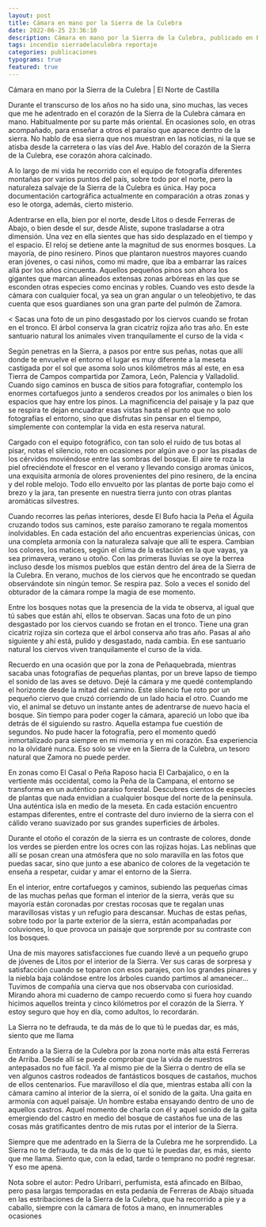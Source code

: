 ```yaml
---
layout: post
title: Cámara en mano por la Sierra de la Culebra
date: 2022-06-25 23:36:10
description: Cámara en mano por la Sierra de la Culebra, publicado en El norte de Castilla
tags: incendio sierradelaculebra reportaje
categories: publicaciones
typograms: true
featured: true
---
```



Cámara en mano por la Sierra de la Culebra | El Norte de Castilla 

Durante el transcurso de los años no ha sido una, sino muchas, las veces  que me he adentrado en el corazón de la Sierra de la Culebra cámara en mano. Habitualmente por su parte más oriental. En ocasiones solo, en otras
acompañado, para enseñar a otros el paraíso que aparece dentro de la sierra. No hablo de esa sierra que nos muestran en las noticias, ni la que se atisba desde la carretera o las vías del Ave. Hablo del corazón de la Sierra de la Culebra, ese corazón ahora calcinado.

A lo largo de mi vida he recorrido con el equipo de fotografía diferentes montañas por varios puntos del país, sobre todo por el norte, pero la naturaleza salvaje de la Sierra de la Culebra es única. Hay poca documentación cartográfica actualmente en comparación a otras zonas y eso le otorga, además, cierto misterio.

Adentrarse en ella, bien por el norte, desde Litos o desde Ferreras de Abajo, o bien desde el sur, desde Aliste, supone trasladarse a otra dimensión. Una vez en ella sientes que has sido desplazado en el tiempo y el espacio. El reloj se detiene ante la magnitud de sus enormes bosques. La mayoría, de pino resinero. Pinos que plantaron nuestros mayores cuando eran jóvenes, o casi niños, como mi madre, que iba a embarrar las raíces allá por los años cincuenta. Aquellos pequeños pinos son ahora los gigantes que marcan alineados extensas zonas arbóreas en las que se esconden otras especies como encinas y robles. Cuando ves esto desde la cámara con cualquier focal, ya sea un gran angular o un teleobjetivo, te das cuenta que esos guardianes son una gran parte del pulmón de Zamora.

<
Sacas una foto de un pino desgastado por los ciervos
cuando se frotan en el tronco. El árbol conserva la gran
cicatriz rojiza año tras año. En este santuario natural los
animales viven tranquilamente el curso de la vida
<

Según penetras en la Sierra, a pasos por entre sus peñas, notas que allí donde te envuelve el entorno el lugar es muy diferente a la meseta castigada por el sol que asoma solo unos kilómetros más al este, en esa Tierra de Campos compartida por Zamora, León, Palencia y Valladolid. Cuando sigo caminos en busca de sitios para fotografiar, contemplo los enormes cortafuegos junto a senderos creados por los animales o bien los espacios que hay entre los pinos. La magnificencia del paisaje y la paz que se respira te dejan encuadrar esas vistas hasta el punto que no solo fotografías el entorno, sino que disfrutas sin pensar en el tiempo, simplemente con contemplar la vida en esta reserva natural.

Cargado con el equipo fotográfico, con tan solo el ruido de tus botas al pisar, notas el silencio, roto en ocasiones por algún ave o por las pisadas de los cérvidos moviéndose entre las sombras del bosque. El aire te roza la piel ofreciéndote el frescor en el verano y llevando consigo aromas únicos, una exquisita armonía de olores provenientes del pino resinero, de la encina y del roble melojo. Todo ello envuelto por las plantas de porte bajo como el brezo y la jara, tan presente en nuestra tierra junto con otras plantas aromáticas silvestres.

Cuando recorres las peñas interiores, desde El Bufo hacia la Peña el Águila cruzando todos sus caminos, este paraíso zamorano te regala momentos inolvidables. En cada estación del año encuentras experiencias únicas, con una completa armonía con la naturaleza salvaje que allí te espera. Cambian los colores, los matices, según el clima de la estación en la que vayas, ya sea primavera, verano u otoño. Con las primeras lluvias se oye la berrea incluso desde los mismos pueblos que están dentro del área de la Sierra de la Culebra. En verano, muchos de los ciervos que he encontrado se quedan observándote sin ningún temor. Se respira paz. Solo a veces el sonido del obturador de la cámara rompe la magia de ese momento.

Entre los bosques notas que la presencia de la vida te observa, al igual que tú sabes que están ahí, ellos te observan. Sacas una foto de un pino desgastado por los ciervos cuando se frotan en el tronco. Tiene una gran cicatriz rojiza sin corteza que el árbol conserva año tras año. Pasas al año siguiente y ahí está, pulido y desgastado, nada cambia. En ese santuario natural los ciervos viven tranquilamente el curso de la vida.

Recuerdo en una ocasión que por la zona de Peñaquebrada, mientras sacaba unas fotografías de pequeñas plantas, por un breve lapso de tiempo el sonido de las aves se detuvo. Dejé la cámara y me quedé contemplando el horizonte desde la mitad del camino. Este silencio fue roto por un pequeño ciervo que cruzó corriendo de un lado hacia el otro.
Cuando me vio, el animal se detuvo un instante antes de adentrarse de nuevo hacia el bosque. Sin tiempo para poder coger la cámara, apareció un lobo que iba detrás de él siguiendo su rastro. Aquella estampa fue cuestión de segundos. No pude hacer la fotografía, pero el momento quedó inmortalizado para siempre en mi memoria y en mi corazón. Esa experiencia no la olvidaré nunca. Eso solo se vive en la Sierra de la Culebra, un tesoro natural que Zamora no puede perder.

En zonas como El Casal o Peña Raposo hacia El Carbajalico, o en la vertiente más occidental, como la Peña de la Campana, el entorno se transforma en un auténtico paraíso forestal. Descubres cientos de especies de plantas que nada envidian a cualquier bosque del norte de la península. Una auténtica isla en medio de la meseta. En cada estación encuentro estampas diferentes, entre el contraste del duro invierno de la sierra con el cálido verano suavizado por sus grandes superficies de árboles.

Durante el otoño el corazón de la sierra es un contraste de colores, donde los verdes se pierden entre los ocres con las rojizas hojas. Las neblinas que allí se posan crean una atmósfera que no solo maravilla en las fotos que puedas sacar, sino que junto a ese abanico de colores de la vegetación te enseña a respetar, cuidar y amar el entorno de la Sierra.

En el interior, entre cortafuegos y caminos, subiendo las pequeñas cimas de las muchas peñas que forman el interior de la sierra, verás que su mayoría están coronadas por crestas rocosas que te regalan unas maravillosas vistas y un refugio para descansar. Muchas de estas peñas, sobre todo por la parte exterior de la sierra, están acompañadas por coluviones, lo que provoca un paisaje que sorprende por su contraste con los bosques.

Una de mis mayores satisfacciones fue cuando llevé a un pequeño grupo de jóvenes de Litos por el interior de la Sierra. Ver sus caras de sorpresa y satisfacción cuando se toparon con esos parajes, con los grandes pinares y la niebla baja colándose entre los árboles cuando partimos al amanecer...
Tuvimos de compañía una cierva que nos observaba con curiosidad. Mirando ahora mi cuaderno de campo recuerdo como si fuera hoy cuando hicimos aquellos treinta y cinco kilómetros por el corazón de la Sierra. Y estoy seguro que hoy en día, como adultos, lo recordarán.

>
La Sierra no te defrauda, te da más de lo que tú le
puedas dar, es más, siento que me llama
>

Entrando a la Sierra de la Culebra por la zona norte más alta está Ferreras de Arriba. Desde allí se puede comprobar que la vida de nuestros antepasados no fue fácil. Ya al mismo pie de la Sierra o dentro de ella se ven
algunos castros rodeados de fantásticos bosques de castaños, muchos de ellos centenarios.
Fue maravilloso el día que, mientras estaba allí con la cámara camino al interior de la sierra, oí el sonido de la gaita. Una gaita en armonía con aquel paisaje. Un hombre estaba ensayando dentro de uno de aquellos castros. Aquel momento de charla con él y aquel sonido de la gaita emergiendo del castro en medio del bosque de castaños fue una de las cosas más gratificantes dentro de mis rutas por el interior de la Sierra.

Siempre que me adentrado en la Sierra de la Culebra me he sorprendido. La Sierra no te defrauda, te da más de lo que tú le puedas dar, es más, siento que me llama. Siento que, con la edad, tarde o temprano no podré regresar.
Y eso me apena.

Nota sobre el autor:
Pedro Uribarri, perfumista, está afincado en Bilbao, 
pero pasa largas temporadas en esta pedanía de
Ferreras de Abajo situada en las estribaciones de la Sierra de la
Culebra, que ha recorrido a pie y a caballo, siempre con la cámara de
fotos a mano, en innumerables ocasiones
